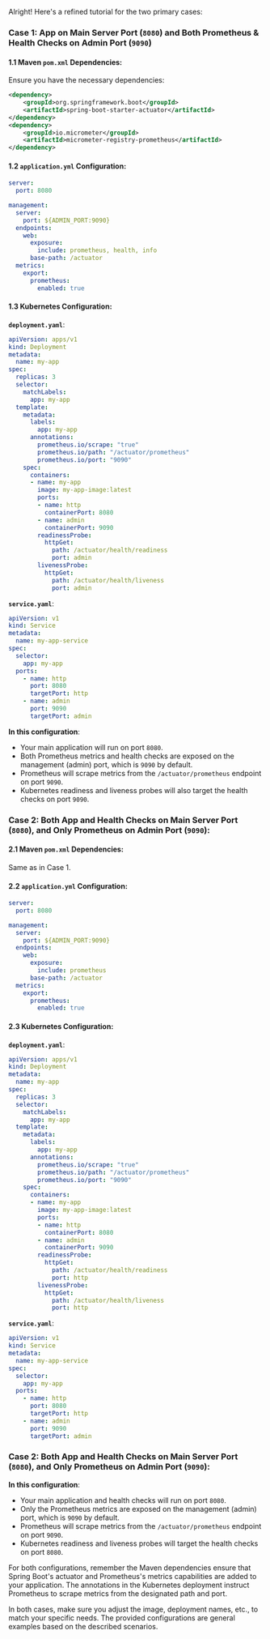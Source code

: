 Alright! Here's a refined tutorial for the two primary cases:

### Case 1: App on Main Server Port (`8080`) and Both Prometheus & Health Checks on Admin Port (`9090`)

#### 1.1 Maven `pom.xml` Dependencies:
Ensure you have the necessary dependencies:
```xml
<dependency>
    <groupId>org.springframework.boot</groupId>
    <artifactId>spring-boot-starter-actuator</artifactId>
</dependency>
<dependency>
    <groupId>io.micrometer</groupId>
    <artifactId>micrometer-registry-prometheus</artifactId>
</dependency>
```

#### 1.2 `application.yml` Configuration:
```yaml
server:
  port: 8080

management:
  server:
    port: ${ADMIN_PORT:9090}
  endpoints:
    web:
      exposure:
        include: prometheus, health, info
      base-path: /actuator
  metrics:
    export:
      prometheus:
        enabled: true
```

#### 1.3 Kubernetes Configuration:

**`deployment.yaml`**:
```yaml
apiVersion: apps/v1
kind: Deployment
metadata:
  name: my-app
spec:
  replicas: 3
  selector:
    matchLabels:
      app: my-app
  template:
    metadata:
      labels:
        app: my-app
      annotations:
        prometheus.io/scrape: "true"
        prometheus.io/path: "/actuator/prometheus"
        prometheus.io/port: "9090"
    spec:
      containers:
      - name: my-app
        image: my-app-image:latest
        ports:
        - name: http
          containerPort: 8080
        - name: admin
          containerPort: 9090
        readinessProbe:
          httpGet:
            path: /actuator/health/readiness
            port: admin
        livenessProbe:
          httpGet:
            path: /actuator/health/liveness
            port: admin
```

**`service.yaml`**:
```yaml
apiVersion: v1
kind: Service
metadata:
  name: my-app-service
spec:
  selector:
    app: my-app
  ports:
    - name: http
      port: 8080
      targetPort: http
    - name: admin
      port: 9090
      targetPort: admin
```

**In this configuration**:
- Your main application will run on port `8080`.
- Both Prometheus metrics and health checks are exposed on the management (admin) port, which is `9090` by default.
- Prometheus will scrape metrics from the `/actuator/prometheus` endpoint on port `9090`.
- Kubernetes readiness and liveness probes will also target the health checks on port `9090`.


### Case 2: Both App and Health Checks on Main Server Port (`8080`), and Only Prometheus on Admin Port (`9090`):

#### 2.1 Maven `pom.xml` Dependencies:
Same as in Case 1.

#### 2.2 `application.yml` Configuration:
```yaml
server:
  port: 8080

management:
  server:
    port: ${ADMIN_PORT:9090}
  endpoints:
    web:
      exposure:
        include: prometheus
      base-path: /actuator
  metrics:
    export:
      prometheus:
        enabled: true
```

#### 2.3 Kubernetes Configuration:

**`deployment.yaml`**:
```yaml
apiVersion: apps/v1
kind: Deployment
metadata:
  name: my-app
spec:
  replicas: 3
  selector:
    matchLabels:
      app: my-app
  template:
    metadata:
      labels:
        app: my-app
      annotations:
        prometheus.io/scrape: "true"
        prometheus.io/path: "/actuator/prometheus"
        prometheus.io/port: "9090"
    spec:
      containers:
      - name: my-app
        image: my-app-image:latest
        ports:
        - name: http
          containerPort: 8080
        - name: admin
          containerPort: 9090
        readinessProbe:
          httpGet:
            path: /actuator/health/readiness
            port: http
        livenessProbe:
          httpGet:
            path: /actuator/health/liveness
            port: http
```

**`service.yaml`**:
```yaml
apiVersion: v1
kind: Service
metadata:
  name: my-app-service
spec:
  selector:
    app: my-app
  ports:
    - name: http
      port: 8080
      targetPort: http
    - name: admin
      port: 9090
      targetPort: admin
```

### Case 2: Both App and Health Checks on Main Server Port (`8080`), and Only Prometheus on Admin Port (`9090`):

**In this configuration**:
- Your main application and health checks will run on port `8080`.
- Only the Prometheus metrics are exposed on the management (admin) port, which is `9090` by default.
- Prometheus will scrape metrics from the `/actuator/prometheus` endpoint on port `9090`.
- Kubernetes readiness and liveness probes will target the health checks on port `8080`.

For both configurations, remember the Maven dependencies ensure that Spring Boot's actuator and Prometheus's metrics capabilities are added to your application. The annotations in the Kubernetes deployment instruct Prometheus to scrape metrics from the designated path and port.

In both cases, make sure you adjust the image, deployment names, etc., to match your specific needs. The provided configurations are general examples based on the described scenarios.

